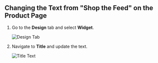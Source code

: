 ## Changing the Text from "Shop the Feed" on the Product Page

1. Go to the **Design** tab and select **Widget**.

   ![Design Tab](https://github.com/user-attachments/assets/f36558a9-eea3-4187-b021-7cc35af3904e)

2. Navigate to **Title** and update the text.

   ![Title Text](https://github.com/user-attachments/assets/bee2e724-1f9c-46ae-a32a-abeb00ce9e67)
